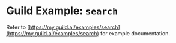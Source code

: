 # Guild Example: `search`

Refer to [https://my.guild.ai/examples/search](https://my.guild.ai/examples/search) for example documentation.
